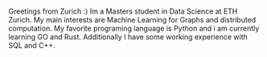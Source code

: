 ### 
Greetings from Zurich :)
Im a Masters student in Data Science at ETH Zurich. 
My main interests are Machine Learning for Graphs and distributed computation. My favorite programing language is Python and i am currently learning GO and Rust. Additionally I have some working experience with SQL and C++.
